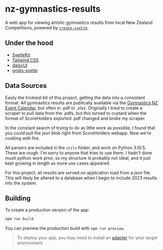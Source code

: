# nz-gymnastics-results

A web app for viewing artistic gymnastics results from local New Zealand Competitions, powered by [`create-svelte`](https://github.com/sveltejs/kit/tree/master/packages/create-svelte).

## Under the hood
- [SvelteKit](https://kit.svelte.dev/)
- [Tailwind CSS](https://tailwindcss.com/docs/guides/sveltekit)
- [daisyUI](https://daisyui.com)
- [gridjs-svelte](https://github.com/iamyuu/gridjs-svelte)

## Data Sources

Easily the trickiest bit of this project, getting the data into a consistent format. All gymnastics results are publically available via the [Gymnastics NZ Event Calendar](https://www.gymnasticsnz.com/events-calendar-results/), but often in .pdf or .xlsx. Originally I tried to create a scraper to pull data from the .pdfs, but this turned to custard when the format of ScoreHolders exported .pdf changed and broke my scraper. 

In the constant search of trying to do as little work as possible, I found that you could pull the json blob right from ScoreHolders webapp. Now we're cooking with fire. 

All parsers are included in the `utils` folder, and work on Python 3.10.5. These are rough. I'm sorry to anyone that tries to use them. I hadn't done mush python work prior, so my structure is probably not ideal, and it just kept growing in length as more use cases appeared. 

For this project, all results are served on application load from a json file. This will likely be altered to a database when I begin to include 2023 results into the system.

## Building

To create a production version of the app:

```bash
npm run build
```

You can preview the production build with `npm run preview`.

> To deploy your app, you may need to install an [adapter](https://kit.svelte.dev/docs/adapters) for your target environment.